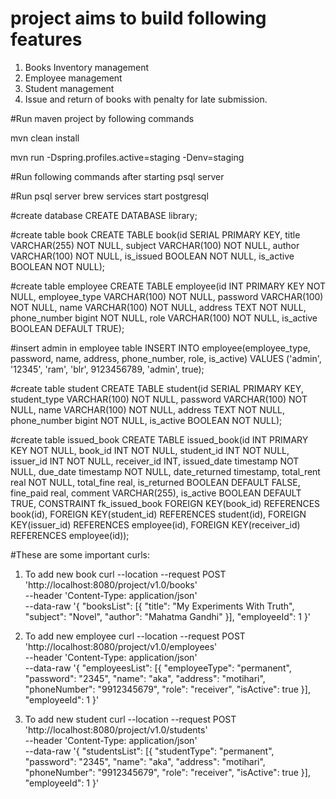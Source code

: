 # project aims to build following features
1. Books Inventory management
2. Employee management
3. Student management
4. Issue and return of books with penalty for late submission.

#Run maven project by following commands

mvn clean install

mvn run -Dspring.profiles.active=staging -Denv=staging


#Run following commands after starting psql server

#Run psql server
brew services start postgresql

#create database
CREATE DATABASE library;

#create table book
CREATE TABLE book(id SERIAL PRIMARY KEY, title VARCHAR(255) NOT NULL, subject VARCHAR(100) NOT NULL, author VARCHAR(100) NOT NULL, is_issued BOOLEAN NOT NULL, is_active BOOLEAN NOT NULL);

#create table employee
CREATE TABLE employee(id INT PRIMARY KEY NOT NULL, employee_type VARCHAR(100) NOT NULL, password VARCHAR(100) NOT NULL, name VARCHAR(100) NOT NULL, address TEXT NOT NULL, phone_number bigint NOT NULL, role VARCHAR(100) NOT NULL, is_active BOOLEAN DEFAULT TRUE);

#insert admin in employee table
INSERT INTO employee(employee_type, password, name, address, phone_number, role, is_active) VALUES ('admin', '12345', 'ram', 'blr', 9123456789, 'admin', true);

#create table student
CREATE TABLE student(id SERIAL PRIMARY KEY, student_type VARCHAR(100) NOT NULL, password VARCHAR(100) NOT NULL, name VARCHAR(100) NOT NULL, address TEXT NOT NULL, phone_number bigint NOT NULL, is_active BOOLEAN NOT NULL);

#create table issued_book
CREATE TABLE issued_book(id INT PRIMARY KEY NOT NULL, book_id INT NOT NULL, student_id INT NOT NULL, issuer_id INT NOT NULL, receiver_id INT, issued_date timestamp NOT NULL, due_date timestamp NOT NULL, date_returned timestamp, total_rent real NOT NULL, total_fine real, is_returned BOOLEAN DEFAULT FALSE, fine_paid real, comment VARCHAR(255), is_active BOOLEAN DEFAULT TRUE, 
CONSTRAINT fk_issued_book FOREIGN KEY(book_id) REFERENCES book(id), FOREIGN KEY(student_id) REFERENCES student(id), FOREIGN KEY(issuer_id) REFERENCES employee(id), FOREIGN KEY(receiver_id) REFERENCES employee(id));


#These are some important curls:
1. To add new book
curl --location --request POST 'http://localhost:8080/project/v1.0/books' \
--header 'Content-Type: application/json' \
--data-raw '{
	"booksList": [{
		"title": "My Experiments With Truth",
		"subject": "Novel",
		"author": "Mahatma Gandhi"
	}],
	"employeeId": 1
}'

2. To add new employee
curl --location --request POST 'http://localhost:8080/project/v1.0/employees' \
--header 'Content-Type: application/json' \
--data-raw '{
	"employeesList": [{
		"employeeType": "permanent",
		"password": "2345",
		"name": "aka",
	  	"address": "motihari",
		"phoneNumber": "9912345679",
		"role": "receiver",
	  	"isActive": true
	}],
	"employeeId": 1
}'

3. To add new student
curl --location --request POST 'http://localhost:8080/project/v1.0/students' \
--header 'Content-Type: application/json' \
--data-raw '{
	"studentsList": [{
		"studentType": "permanent",
		"password": "2345",
		"name": "aka",
	  	"address": "motihari",
		"phoneNumber": "9912345679",
		"role": "receiver",
	  	"isActive": true
	}],
	"employeeId": 1
}'